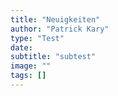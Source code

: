 ```yaml
---
title: "Neuigkeiten"
author: "Patrick Kary"
type: "Test"
date: 
subtitle: "subtest"
image: ""
tags: []
---
```

